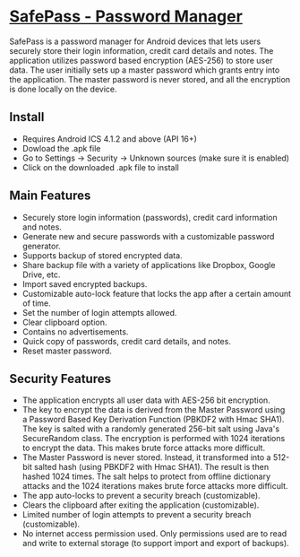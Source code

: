<a href="http://stcode09.github.io/safepass/" >SafePass - Password Manager</a>
========

SafePass is a password manager for Android devices that lets users securely store their login information, credit card details and notes. The application utilizes password based encryption (AES-256) to store user data. The user initially sets up a master password which grants entry into the application. The master password is never stored, and all the encryption is done locally on the device.

<h2> Install </h2>
<ul>
<li>Requires Android ICS 4.1.2 and above (API 16+) </li>
<li> Dowload the .apk file </li>
<li> Go to Settings -> Security -> Unknown sources (make sure it is enabled) </li>
<li> Click on the downloaded .apk file to install </li>
</ul>

<h2>Main Features</h2>
<ul>
<li>Securely store login information (passwords), credit card information and notes. </li>
<li>Generate new and secure passwords with a customizable password generator. </li>
<li>Supports backup of stored  encrypted data. </li>
<li>Share backup file with a variety of applications like Dropbox, Google Drive, etc. </li>
<li>Import saved encrypted backups. </li>
<li>Customizable auto-lock feature that locks the app after a certain amount of time. </li>
<li>Set the number of login attempts allowed. </li>
<li>Clear clipboard option. </li>
<li>Contains no advertisements. </li>
<li>Quick copy of passwords, credit card details, and notes. </li>
<li>Reset master password. </li>
</ul>
 
<h2>Security Features</h2>
<ul>
<li>The application encrypts all user data with AES-256 bit encryption. </li>
<li>The key to encrypt the data is derived from the Master Password using a Password Based Key Derivation Function (PBKDF2 with Hmac SHA1). The key is salted with a randomly generated 256-bit salt using Java's SecureRandom class. The encryption is performed with 1024 iterations to encrypt the data. This makes brute force attacks more difficult. </li>
<li>The Master Password is never stored. Instead, it transformed into a 512-bit salted hash (using PBKDF2 with Hmac SHA1). The result is then hashed 1024 times. The salt helps to protect from offline dictionary attacks and the 1024 iterations makes brute force attacks more difficult. </li>
<li>The app auto-locks to prevent a security breach (customizable). </li>
<li>Clears the clipboard after exiting the application (customizable). </li>
<li>Limited number of login attempts to prevent a security breach (customizable). </li>
<li>No internet access permission used. Only permissions used are to read and write to external storage (to support import and export of backups). </li>
</ul>
